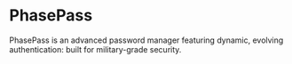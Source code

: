 # PhasePass
PhasePass is an advanced password manager featuring dynamic, evolving authentication: built for military-grade security.
